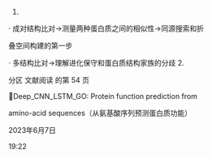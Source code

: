 

1.

· 成对结构比对→测量两种蛋白质之间的相似性→同源搜索和折

叠空间构建的第一步

· 多结构比对→理解进化保守和蛋白质结构家族的分歧
2.



分区 文献阅读 的第 54 页

Deep_CNN_LSTM_GO: Protein function prediction from

amino-acid sequences（从氨基酸序列预测蛋白质功能）

2023年6月7日

19:22
